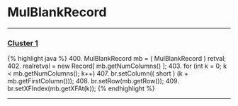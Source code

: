 # MulBlankRecord

***

### [Cluster 1](./1)
{% highlight java %}
400. MulBlankRecord mb = ( MulBlankRecord ) retval;
402. realretval = new Record[ mb.getNumColumns() ];
403. for (int k = 0; k < mb.getNumColumns(); k++)
407.     br.setColumn(( short ) (k + mb.getFirstColumn()));
408.     br.setRow(mb.getRow());
409.     br.setXFIndex(mb.getXFAt(k));
{% endhighlight %}

***

